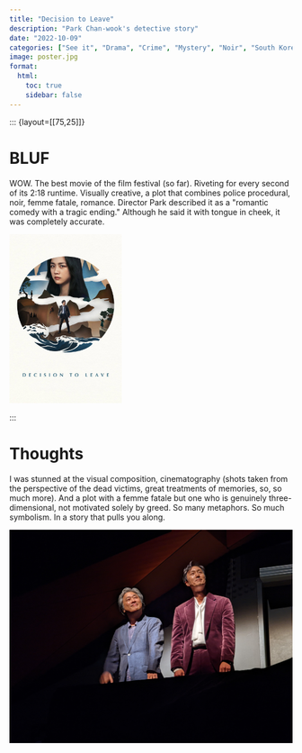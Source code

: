 ```yaml
---
title: "Decision to Leave"
description: "Park Chan-wook's detective story"
date: "2022-10-09"
categories: ["See it", "Drama", "Crime", "Mystery", "Noir", "South Korea"]
image: poster.jpg
format:
  html:
    toc: true
    sidebar: false
---
```


::: {layout=[[75,25]]}
# BLUF

WOW. The best movie of the film festival (so far). Riveting for every
second of its 2:18 runtime. Visually creative, a plot that combines
police procedural, noir, femme fatale, romance. Director Park described
it as a "romantic comedy with a tragic ending." Although he said it with
tongue in cheek, it was completely accurate.

<img src="poster.jpg" width="200"/>

:::

# Thoughts

I was stunned at the visual composition, cinematography (shots taken
from the perspective of the dead victims, great treatments of memories,
so, so much more). And a plot with a femme fatale but one who is
genuinely three-dimensional, not motivated solely by greed. So many
metaphors. So much symbolism. In a story that pulls you along.

![*Director Park Chan-Wook and Star Park Hae-il*](PXL_20221009_211201261.NIGHT.jpg)
